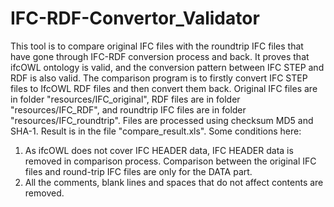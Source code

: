 # IFC-RDF-Convertor_Validator
This tool is to compare original IFC files with the roundtrip IFC files that have gone through IFC-RDF conversion process and back.
It proves that ifcOWL ontology is valid, and the conversion pattern between IFC STEP and RDF is also valid.
The comparison program is to firstly convert IFC STEP files to IfcOWL RDF files and then convert them back. Original IFC files are in folder "resources/IFC_original", RDF files are in folder "resources/IFC_RDF", and roundtrip IFC files are in folder "resources/IFC_roundtrip". Files are processed using checksum MD5 and SHA-1. Result is in the file "compare_result.xls". Some conditions here:
1. As ifcOWL does not cover IFC HEADER data, IFC HEADER data is removed in comparison process. Comparison between the original IFC files and round-trip IFC files are only for the DATA part. 
2. All the comments, blank lines and spaces that do not affect contents are removed. 
